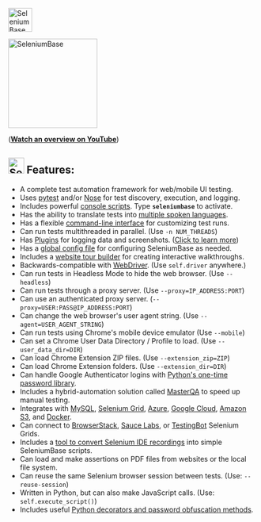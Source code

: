 [<img src="https://cdn2.hubspot.net/hubfs/100006/images/super_logo_q.png" title="SeleniumBase" height="48">](https://github.com/seleniumbase/SeleniumBase/blob/master/README.md)

[<img src="http://img.youtube.com/vi/Sjzq9kU5kOw/0.jpg" title="SeleniumBase" height="180">](https://www.youtube.com/watch?v=Sjzq9kU5kOw)

(**[Watch an overview on YouTube](https://www.youtube.com/watch?v=Sjzq9kU5kOw)**)

<a id="feature_list"></a>
## <img src="https://cdn2.hubspot.net/hubfs/100006/images/super_square_logo_3a.png" title="SeleniumBase" height="32"> **Features:**
* A complete test automation framework for web/mobile UI testing.
* Uses [pytest](https://docs.pytest.org/en/latest/) and/or [Nose](http://nose.readthedocs.io/en/latest/) for test discovery, execution, and logging.
* Includes powerful [console scripts](https://github.com/seleniumbase/SeleniumBase/blob/master/seleniumbase/console_scripts/ReadMe.md). Type **``seleniumbase``** to activate.
* Has the ability to translate tests into [multiple spoken languages](https://github.com/seleniumbase/SeleniumBase/tree/master/examples/translations).
* Has a flexible [command-line interface](https://github.com/seleniumbase/SeleniumBase/blob/master/help_docs/customizing_test_runs.md) for customizing test runs.
* Can run tests multithreaded in parallel. (Use ``-n NUM_THREADS``)
* Has [Plugins](https://github.com/seleniumbase/SeleniumBase/tree/master/seleniumbase/plugins) for logging data and screenshots. ([Click to learn more](https://github.com/seleniumbase/SeleniumBase/blob/master/examples/example_logs/ReadMe.md))
* Has a [global config file](https://github.com/seleniumbase/SeleniumBase/blob/master/seleniumbase/config/settings.py) for configuring SeleniumBase as needed.
* Includes a [website tour builder](https://github.com/seleniumbase/SeleniumBase/blob/master/examples/tour_examples/ReadMe.md) for creating interactive walkthroughs.
* Backwards-compatible with [WebDriver](http://www.seleniumhq.org/projects/webdriver/). (Use ``self.driver`` anywhere.)
* Can run tests in Headless Mode to hide the web browser. (Use ``--headless``)
* Can run tests through a proxy server. (Use ``--proxy=IP_ADDRESS:PORT``)
* Can use an authenticated proxy server. (``--proxy=USER:PASS@IP_ADDRESS:PORT``)
* Can change the web browser's user agent string. (Use ``--agent=USER_AGENT_STRING``)
* Can run tests using Chrome's mobile device emulator (Use ``--mobile``)
* Can set a Chrome User Data Directory / Profile to load. (Use ``--user_data_dir=DIR``)
* Can load Chrome Extension ZIP files. (Use ``--extension_zip=ZIP``)
* Can load Chrome Extension folders. (Use ``--extension_dir=DIR``)
* Can handle Google Authenticator logins with [Python's one-time password library](https://pyotp.readthedocs.io/en/latest/).
* Includes a hybrid-automation solution called [MasterQA](https://github.com/seleniumbase/SeleniumBase/blob/master/seleniumbase/masterqa/ReadMe.md) to speed up manual testing.
* Integrates with [MySQL](https://github.com/seleniumbase/SeleniumBase/blob/master/seleniumbase/core/testcase_manager.py), [Selenium Grid](https://github.com/seleniumbase/SeleniumBase/tree/master/seleniumbase/utilities/selenium_grid), [Azure](https://github.com/seleniumbase/SeleniumBase/blob/master/integrations/azure/jenkins/ReadMe.md), [Google Cloud](https://github.com/seleniumbase/SeleniumBase/tree/master/integrations/google_cloud/ReadMe.md), [Amazon S3](https://github.com/seleniumbase/SeleniumBase/blob/master/seleniumbase/plugins/s3_logging_plugin.py), and [Docker](https://github.com/seleniumbase/SeleniumBase/blob/master/integrations/docker/ReadMe.md).
* Can connect to [BrowserStack](https://www.browserstack.com/automate#), [Sauce Labs](https://saucelabs.com/products/web-testing/cross-browser-testing), or [TestingBot](https://testingbot.com/features) Selenium Grids.
* Includes a [tool to convert Selenium IDE recordings](https://github.com/seleniumbase/SeleniumBase/tree/master/seleniumbase/utilities/selenium_ide) into simple SeleniumBase scripts.
* Can load and make assertions on PDF files from websites or the local file system.
* Can reuse the same Selenium browser session between tests. (Use: ``--reuse-session``)
* Written in Python, but can also make JavaScript calls. (Use: ``self.execute_script()``)
* Includes useful [Python decorators and password obfuscation methods](https://github.com/seleniumbase/SeleniumBase/blob/master/seleniumbase/common/ReadMe.md).
